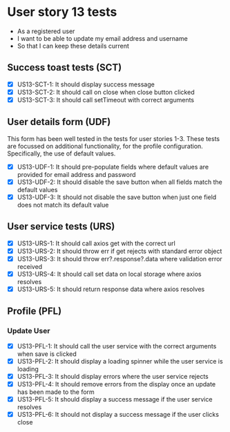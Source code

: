 # User story 13 tests

- As a registered user
- I want to be able to update my email address and username
- So that I can keep these details current

## Success toast tests (SCT)

- [x] US13-SCT-1: It should display success message
- [x] US13-SCT-2: It should call on close when close button clicked
- [x] US13-SCT-3: It should call setTimeout with correct arguments

## User details form (UDF)

This form has been well tested in the tests for user stories 1-3. These tests are focussed on additional functionality, for the profile configuration. Specifically, the use of default values.

- [x] US13-UDF-1: It should pre-populate fields where default values are provided for email address and password
- [x] US13-UDF-2: It should disable the save button when all fields match the default values
- [x] US13-UDF-3: It should not disable the save button when just one field does not match its default value

## User service tests (URS)

- [x] US13-URS-1: It should call axios get with the correct url
- [x] US13-URS-2: It should throw err if get rejects with standard error object
- [x] US13-URS-3: It should throw err?.response?.data where validation error received
- [x] US13-URS-4: It should call set data on local storage where axios resolves
- [x] US13-URS-5: It should return response data where axios resolves

## Profile (PFL)

### Update User

- [x] US13-PFL-1: It should call the user service with the correct arguments when save is clicked
- [x] US13-PFL-2: It should display a loading spinner while the user service is loading
- [x] US13-PFL-3: It should display errors where the user service rejects
- [x] US13-PFL-4: It should remove errors from the display once an update has been made to the form
- [x] US13-PFL-5: It should display a success message if the user service resolves
- [x] US13-PFL-6: It should not display a success message if the user clicks close

